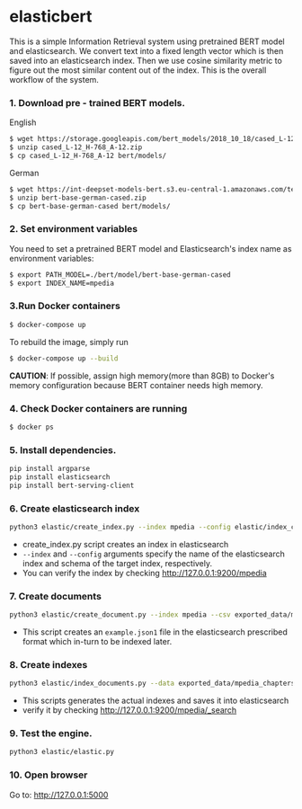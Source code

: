 # elasticbert

This is a simple Information Retrieval system using pretrained BERT model and elasticsearch. 
We convert text into a fixed length vector which is then saved into an elasticsearch index. 
Then we use cosine similarity metric to figure out the most similar content out of the index. 
This is the overall workflow of the system.

### 1. Download pre - trained BERT models.

English
```bash
$ wget https://storage.googleapis.com/bert_models/2018_10_18/cased_L-12_H-768_A-12.zip
$ unzip cased_L-12_H-768_A-12.zip
$ cp cased_L-12_H-768_A-12 bert/models/
```
German
```bash
$ wget https://int-deepset-models-bert.s3.eu-central-1.amazonaws.com/tensorflow/bert-base-german-cased.zip
$ unzip bert-base-german-cased.zip
$ cp bert-base-german-cased bert/models/
```

### 2. Set environment variables
You need to set a pretrained BERT model and Elasticsearch's index name as environment variables:
```bash
$ export PATH_MODEL=./bert/model/bert-base-german-cased
$ export INDEX_NAME=mpedia
```
### 3.Run Docker containers
 ```bash
$ docker-compose up
```
To rebuild the image, simply run
 ```bash
$ docker-compose up --build
```
**CAUTION**: If possible, assign high memory(more than 8GB) to Docker's memory configuration because BERT container needs high memory.
### 4. Check Docker containers are running
 ```bash
$ docker ps
```
### 5. Install dependencies.
```bash
pip install argparse 
pip install elasticsearch 
pip install bert-serving-client
```
### 6. Create elasticsearch index
```bash
python3 elastic/create_index.py --index mpedia --config elastic/index_config.json
```
   * create_index.py script creates an index in elasticsearch
   * `--index` and `--config` arguments specify the name of the elasticsearch index and schema of the target index, respectively.
   * You can verify the index by checking http://127.0.0.1:9200/mpedia

### 7. Create documents
```bash
python3 elastic/create_document.py --index mpedia --csv exported_data/mpedia_chapters.csv --output exported_data/mpedia_chapters.json
```
   * This script creates an `example.json1` file in the elasticsearch prescribed format which in-turn to be indexed later.
   
### 8. Create indexes
```bash
python3 elastic/index_documents.py --data exported_data/mpedia_chapters.json
```
   * This scripts generates the actual indexes and saves it into elasticsearch
   * verify it by checking http://127.0.0.1:9200/mpedia/_search

### 9. Test the engine.
```bash
python3 elastic/elastic.py
```

### 10. Open browser
Go to: http://127.0.0.1:5000
